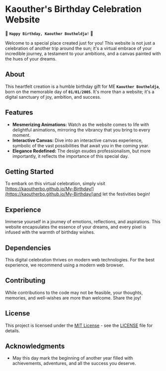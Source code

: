 # Kaouther's Birthday Celebration Website

🎉 **`Happy Birthday, Kaouther Boutheldja!`** 🎂

Welcome to a special place created just for you! This website is not just a celebration of another trip around the sun;
it's a virtual embrace of your incredible journey, a testament to your ambitions, and a canvas painted with the hues of your dreams.

## About

This heartfelt creation is a humble birthday gift for ME **`Kaouther Boutheldja`**, 
born on the memorable day of **`01/01/2005`**. It's more than a website; it's a digital sanctuary of joy, ambition, and success.

## Features

- **Mesmerizing Animations:** Watch as the website comes to life with delightful animations, mirroring the vibrancy that you bring to every moment.
- **Interactive Canvas:** Dive into an interactive canvas experience, symbolic of the vast possibilities that await you in the coming year.
- **Elegance Redefined:** The design exudes professionalism, but more importantly, it reflects the importance of this special day.

## Getting Started

To embark on this virtual celebration, simply visit [https://kaoutherbo.github.io/My-Birthday/](https://kaoutherbo.github.io/My-Birthday/)and let the festivities begin!

## Experience

Immerse yourself in a journey of emotions, reflections, and aspirations. This website encapsulates the essence of your dreams, and every pixel is infused with the warmth of birthday wishes.

## Dependencies

This digital celebration thrives on modern web technologies. For the best experience, we recommend using a modern web browser.

## Contributing

While contributions to the code may not be feasible, your thoughts, memories, and well-wishes are more than welcome. Share the joy!

## License

This project is licensed under the [MIT License](LICENSE) - see the [LICENSE](LICENSE) file for details.

## Acknowledgments
- May this day mark the beginning of another year filled with achievements, adventures, and all the success you deserve.


